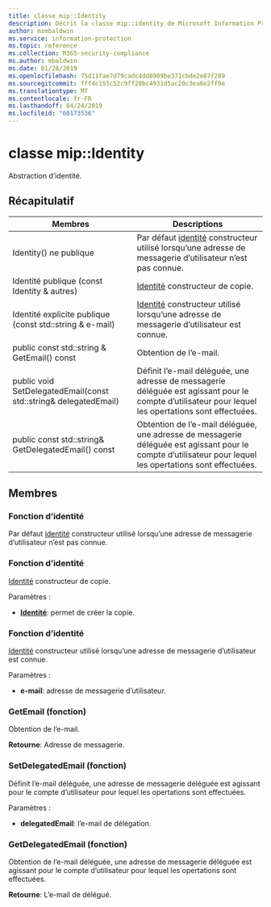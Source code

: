 ```yaml
---
title: classe mip::Identity
description: Décrit la classe mip::identity de Microsoft Information Protection (MIP) SDK.
author: msmbaldwin
ms.service: information-protection
ms.topic: reference
ms.collection: M365-security-compliance
ms.author: mbaldwin
ms.date: 01/28/2019
ms.openlocfilehash: 75d11fae7d79cadc4dd8909be371cbde2e87f289
ms.sourcegitcommit: fff4c155c52c9ff20bc4931d5ac20c3ea6e2ff9e
ms.translationtype: MT
ms.contentlocale: fr-FR
ms.lasthandoff: 04/24/2019
ms.locfileid: "60173536"
---
```

# <a name="class-mipidentity"></a>classe mip::Identity 
Abstraction d’identité.
  
## <a name="summary"></a>Récapitulatif
 Membres                        | Descriptions                                
--------------------------------|---------------------------------------------
Identity() ne publique  |  Par défaut [identité](class_mip_identity.md) constructeur utilisé lorsqu’une adresse de messagerie d’utilisateur n’est pas connue.
Identité publique (const Identity & autres)  |  [Identité](class_mip_identity.md) constructeur de copie.
Identité explicite publique (const std::string & e-mail)  |  [Identité](class_mip_identity.md) constructeur utilisé lorsqu’une adresse de messagerie d’utilisateur est connue.
public const std::string & GetEmail() const  |  Obtention de l’e-mail.
public void SetDelegatedEmail(const std::string& delegatedEmail)  |  Définit l’e-mail déléguée, une adresse de messagerie déléguée est agissant pour le compte d’utilisateur pour lequel les opertations sont effectuées.
public const std::string& GetDelegatedEmail() const  |  Obtention de l’e-mail déléguée, une adresse de messagerie déléguée est agissant pour le compte d’utilisateur pour lequel les opertations sont effectuées.
  
## <a name="members"></a>Membres
  
### <a name="identity-function"></a>Fonction d’identité
Par défaut [identité](class_mip_identity.md) constructeur utilisé lorsqu’une adresse de messagerie d’utilisateur n’est pas connue.
  
### <a name="identity-function"></a>Fonction d’identité
[Identité](class_mip_identity.md) constructeur de copie.

Paramètres :  
* **[Identité](class_mip_identity.md)**: permet de créer la copie.


  
### <a name="identity-function"></a>Fonction d’identité
[Identité](class_mip_identity.md) constructeur utilisé lorsqu’une adresse de messagerie d’utilisateur est connue.

Paramètres :  
* **e-mail**: adresse de messagerie d’utilisateur.


  
### <a name="getemail-function"></a>GetEmail (fonction)
Obtention de l’e-mail.

  
**Retourne**: Adresse de messagerie.
  
### <a name="setdelegatedemail-function"></a>SetDelegatedEmail (fonction)
Définit l’e-mail déléguée, une adresse de messagerie déléguée est agissant pour le compte d’utilisateur pour lequel les opertations sont effectuées.

Paramètres :  
* **delegatedEmail**: l’e-mail de délégation.


  
### <a name="getdelegatedemail-function"></a>GetDelegatedEmail (fonction)
Obtention de l’e-mail déléguée, une adresse de messagerie déléguée est agissant pour le compte d’utilisateur pour lequel les opertations sont effectuées.

  
**Retourne**: L’e-mail de délégué.